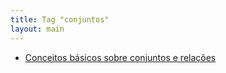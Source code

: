 ```yaml
---
title: Tag "conjuntos"
layout: main
---
```


* [Conceitos básicos sobre conjuntos e relações](/./teaching/basics/set-concepts)
